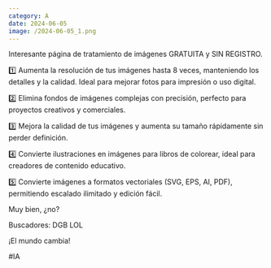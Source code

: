 ```yaml
--- 
category: A 
date: 2024-06-05 
image: /2024-06-05_1.png 
--- 
```


Interesante página de tratamiento de imágenes GRATUITA y SIN REGISTRO.

1️⃣ Aumenta la resolución de tus imágenes hasta 8 veces, manteniendo los detalles y la calidad. Ideal para mejorar fotos para impresión o uso digital.

2️⃣ Elimina fondos de imágenes complejas con precisión, perfecto para proyectos creativos y comerciales.

3️⃣ Mejora la calidad de tus imágenes y aumenta su tamaño rápidamente sin perder definición.

4️⃣ Convierte ilustraciones en imágenes para libros de colorear, ideal para creadores de contenido educativo.

5️⃣ Convierte imágenes a formatos vectoriales (SVG, EPS, AI, PDF), permitiendo escalado ilimitado y edición fácil.

Muy bien, ¿no?

Buscadores: DGB LOL

¡El mundo cambia!

#IA